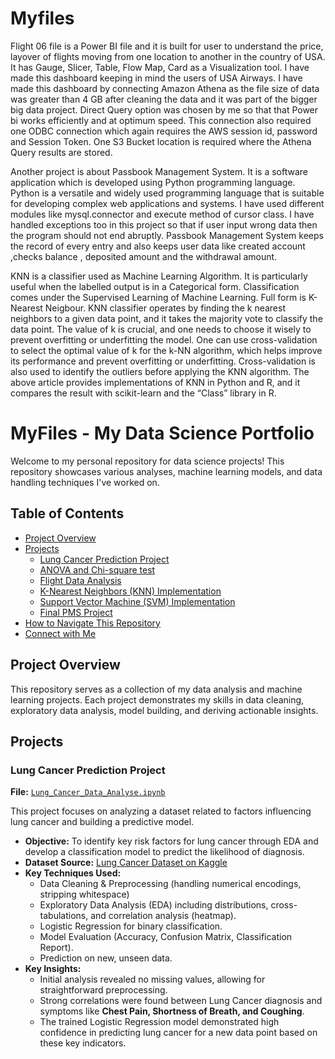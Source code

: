 # Myfiles

Flight 06 file is a Power BI file and it is built for user to understand the price, layover of flights moving from one location to another in the country of USA.
It has Gauge, Slicer, Table, Flow Map, Card as a Visualization tool. I have made this dashboard keeping in mind the users of USA Airways. I have made this dashboard
by connecting Amazon Athena as the file size of data was greater than 4 GB after cleaning the data and it was part of the bigger big data project. Direct Query 
option was chosen by me so that that Power bi works efficiently and at optimum speed. This connection also required one ODBC connection which again 
requires the AWS session id, password and Session Token. One S3 Bucket location is required where the Athena Query results are stored. 




Another project is about Passbook Management System. It is a software application which is developed using Python programming language. 
Python is a versatile and widely used programming language that is suitable for developing complex web applications and systems. 
I have used different modules like mysql.connector and execute method of cursor class. I have handled exceptions too in this project so that 
if user input wrong data then the program should not end abruptly. Passbook Management System keeps the record of every entry and also keeps 
user data like created account ,checks balance , deposited amount and the withdrawal amount.



KNN is a classifier used as Machine Learning Algorithm. It is particularly useful when the labelled output is in a Categorical form. Classification
comes under the Supervised Learning of Machine Learning. Full form is K- Nearest Neigbour. KNN classifier operates by finding the k nearest neighbors to a given data point, and it takes the majority vote to classify the data point.
The value of k is crucial, and one needs to choose it wisely to prevent overfitting or underfitting the model.
One can use cross-validation to select the optimal value of k for the k-NN algorithm, which helps improve its performance and prevent overfitting or underfitting. Cross-validation is also used to identify the outliers before applying the KNN algorithm.
The above article provides implementations of KNN in Python and R, and it compares the result with scikit-learn and the “Class” library in R.


# MyFiles - My Data Science Portfolio

Welcome to my personal repository for data science projects! This repository showcases various analyses, machine learning models, and data handling techniques I've worked on.

## Table of Contents
- [Project Overview](#project-overview)
- [Projects](#projects)
    - [Lung Cancer Prediction Project](#lung-cancer-prediction-project)
    - [ANOVA and Chi-square test](#anova-and-chi-square-test)
    - [Flight Data Analysis](#flight-data-analysis)
    - [K-Nearest Neighbors (KNN) Implementation](#k-nearest-neighbors-knn-implementation)
    - [Support Vector Machine (SVM) Implementation](#support-vector-machine-svm-implementation)
    - [Final PMS Project](#final-pms-project)
- [How to Navigate This Repository](#how-to-navigate-this-repository)
- [Connect with Me](#connect-with-me)

## Project Overview
This repository serves as a collection of my data analysis and machine learning projects. Each project demonstrates my skills in data cleaning, exploratory data analysis, model building, and deriving actionable insights.

## Projects

### Lung Cancer Prediction Project

**File:** [`Lung_Cancer_Data_Analyse.ipynb`](./Lung_Cancer_Data_Analyse.ipynb)

This project focuses on analyzing a dataset related to factors influencing lung cancer and building a predictive model.

- **Objective:** To identify key risk factors for lung cancer through EDA and develop a classification model to predict the likelihood of diagnosis.
- **Dataset Source:** [Lung Cancer Dataset on Kaggle](https://www.kaggle.com/datasets/aagambshah/lung-cancer-dataset)
- **Key Techniques Used:**
    - Data Cleaning & Preprocessing (handling numerical encodings, stripping whitespace)
    - Exploratory Data Analysis (EDA) including distributions, cross-tabulations, and correlation analysis (heatmap).
    - Logistic Regression for binary classification.
    - Model Evaluation (Accuracy, Confusion Matrix, Classification Report).
    - Prediction on new, unseen data.
- **Key Insights:**
    - Initial analysis revealed no missing values, allowing for straightforward preprocessing.
    - Strong correlations were found between Lung Cancer diagnosis and symptoms like **Chest Pain, Shortness of Breath, and Coughing**.
    - The trained Logistic Regression model demonstrated high confidence in predicting lung cancer for a new data point based on these key indicators.


